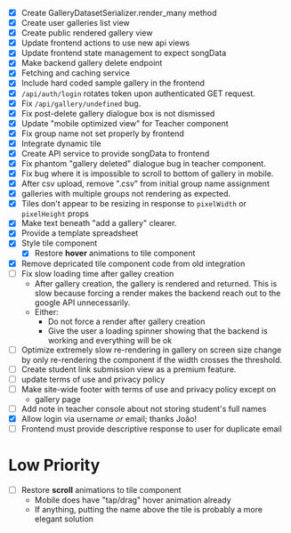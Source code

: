 - [x] Create GalleryDatasetSerializer.render_many method
- [x] Create user galleries list view
- [x] Create public rendered gallery view
- [x] Update frontend actions to use new api views
- [x] Update frontend state management to expect songData
- [x] Make backend gallery delete endpoint
- [x] Fetching and caching service
- [x] Include hard coded sample gallery in the frontend
- [x] `/api/auth/login` rotates token upon authenticated GET request.
- [x] Fix `/api/gallery/undefined` bug.
- [x] Fix post-delete gallery dialogue box is not dismissed
- [x] Update "mobile optimized view" for Teacher component
- [x] Fix group name not set properly by frontend
- [x] Integrate dynamic tile
- [x] Create API service to provide songData to frontend
- [x] Fix phantom "gallery deleted" dialogue bug in teacher component.
- [x] Fix bug where it is impossible to scroll to bottom of gallery in mobile.
- [x] After csv upload, remove ".csv" from initial group name assignment
- [x] galleries with multiple groups not rendering as expected.
- [x] Tiles don't appear to be resizing in response to `pixelWidth` or
      `pixelHeight` props
- [x] Make text beneath "add a gallery" clearer.
- [x] Provide a template spreadsheet
- [x] Style tile component
  - [x] Restore **hover** animations to tile component
- [x] Remove depricated tile component code from old integration
- [ ] Fix slow loading time after galley creation
  - After gallery creation, the gallery is rendered and returned. This is
    slow because forcing a render makes the backend reach out to the google API
    unnecessarily.
  - Either:
    - Do not force a render after gallery creation
    - Give the user a loading spinner showing that the backend is working
      and everything will be ok
- [ ] Optimize extremely slow re-rendering in gallery on screen size change
      by only re-rendering the component if the width crosses the threshold.
- [ ] Create student link submission view as a premium feature.
- [ ] update terms of use and privacy policy
- [ ] Make site-wide footer with terms of use and privacy policy except on
  - gallery page
- [ ] Add note in teacher console about not storing student's full names
- [x] Allow login via username _or_ email; thanks João!
- [ ] Frontend must provide descriptive response to user for duplicate email

# Low Priority

- [ ] Restore **scroll** animations to tile component
  - Mobile does have "tap/drag" hover animation already
  - If anything, putting the name above the tile is probably a more elegant
    solution
